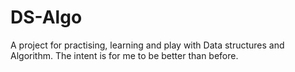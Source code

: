 # DS-Algo
A project for practising, learning and play with Data structures and Algorithm. The intent is for me to be better than before. 